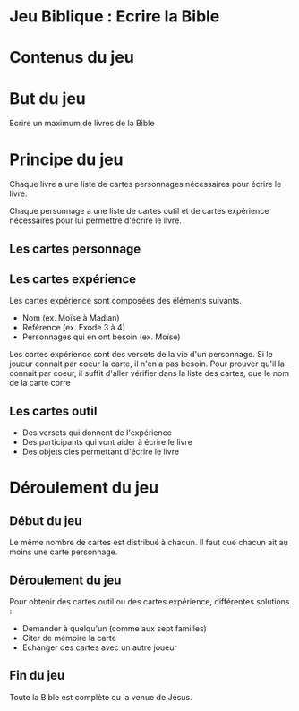 # Jeu Biblique : Ecrire la Bible

# Contenus du jeu

# But du jeu

Ecrire un maximum de livres de la Bible

# Principe du jeu

Chaque livre a une liste de cartes personnages nécessaires pour écrire le livre.

Chaque personnage a une liste de cartes outil et de cartes expérience nécessaires pour lui permettre d'écrire le livre.

## Les cartes personnage

## Les cartes expérience

Les cartes expérience sont composées des éléments suivants.

* Nom (ex. Moïse à Madian)
* Référence (ex. Exode 3 à 4)
* Personnages qui en ont besoin (ex. Moïse)

Les cartes expérience sont des versets de la vie d'un personnage. Si le joueur connait par coeur la carte, il n'en a pas besoin. Pour prouver qu'il la connait par coeur, il suffit d'aller vérifier dans la liste des cartes, que le nom de la carte corre

## Les cartes outil

* Des versets qui donnent de l'expérience
* Des participants qui vont aider à écrire le livre
* Des objets clés permettant d'écrire le livre

# Déroulement du jeu

## Début du jeu

Le même nombre de cartes est distribué à chacun.
Il faut que chacun ait au moins une carte personnage.

## Déroulement du jeu

Pour obtenir des cartes outil ou des cartes expérience, différentes solutions :

* Demander à quelqu'un (comme aux sept familles)
* Citer de mémoire la carte
* Echanger des cartes avec un autre joueur

## Fin du jeu

Toute la Bible est complète ou la venue de Jésus.
